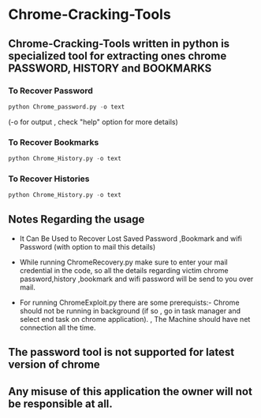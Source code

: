 # Chrome-Cracking-Tools

## Chrome-Cracking-Tools written in python is specialized tool for extracting ones chrome PASSWORD, HISTORY and BOOKMARKS

### To Recover Password
```python
python Chrome_password.py -o text
```
(-o for output , check "help" option for more details)

### To Recover Bookmarks
```python
python Chrome_History.py -o text
```

### To Recover Histories
```python
python Chrome_History.py -o text
```

## Notes Regarding the usage

-    It Can Be Used to Recover Lost Saved Password ,Bookmark and wifi Password (with option to mail this details)

-    While running ChromeRecovery.py make sure to enter your mail credential in the code, so all the details regarding victim chrome password,history ,bookmark and wifi password will be send to you over mail.

-    For running ChromeExploit.py there are some prerequists:-
     Chrome should not be running in background (if so , go in task manager and select end task on chrome application).
     , The Machine should have net connection all the time.

## The password tool is not supported for latest version of chrome

## Any misuse of this application the owner will not be responsible at all.
